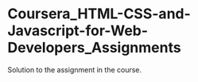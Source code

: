 # Coursera_HTML-CSS-and-Javascript-for-Web-Developers_Assignments
Solution to the assignment in the course.
